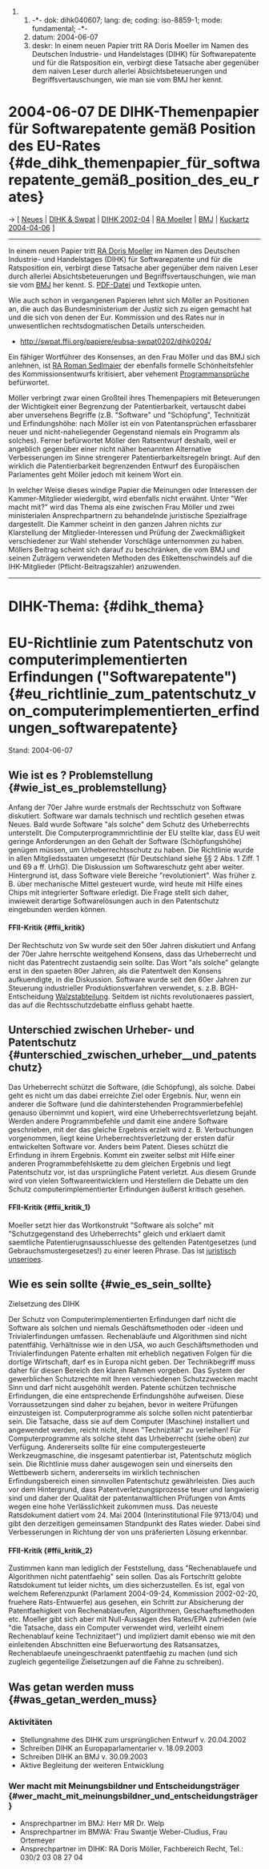 1.  1.  -\*- dok: dihk040607; lang: de; coding: iso-8859-1; mode:
        fundamental; -\*-
    2.  datum: 2004-06-07
    3.  deskr: In einem neuen Papier tritt RA Doris Moeller im Namen des
        Deutschen Industrie- und Handelstages (DIHK) für Softwarepatente
        und für die Ratsposition ein, verbirgt diese Tatsache aber
        gegenüber dem naiven Leser durch allerlei Absichtsbeteuerungen
        und Begriffsvertauschungen, wie man sie vom BMJ her kennt.

# 2004-06-07 DE DIHK-Themenpapier für Softwarepatente gemäß Position des EU-Rates {#de_dihk_themenpapier_für_softwarepatente_gemäß_position_des_eu_rates}

-\> \[ [ Neues](SwpatcninoDe "wikilink") \| [ DIHK &
Swpat](SwpatdihkDe "wikilink") \| [ DIHK 2002-04](Dihk0204De "wikilink")
\| [ RA Moeller](DorisMoellerDe "wikilink") \| [
BMJ](SwpatbmjDe "wikilink") \| [ Kuckartz
2004-04-06](Kuckartz040606De "wikilink") \]

------------------------------------------------------------------------

In einem neuen Papier tritt [ RA Doris
Moeller](DorisMoellerDe "wikilink") im Namen des Deutschen Industrie-
und Handelstages (DIHK) für Softwarepatente und für die Ratsposition
ein, verbirgt diese Tatsache aber gegenüber dem naiven Leser durch
allerlei Absichtsbeteuerungen und Begriffsvertauschungen, wie man sie
vom [ BMJ](SwpatbmjDe "wikilink") her kennt. S.
[PDF-Datei](http://swpat.ffii.org/papiere/dihk040607/dihk040607.pdf "wikilink")
und Textkopie unten.

Wie auch schon in vergangenen Papieren lehnt sich Möller an Positionen
an, die auch das Bundesministerium der Justiz sich zu eigen gemacht hat
und die sich von denen der Eur. Kommission und des Rates nur in
unwesentlichen rechtsdogmatischen Details unterscheiden.

-   <http://swpat.ffii.org/papiere/eubsa-swpat0202/dihk0204/>

Ein fähiger Wortführer des Konsenses, an den Frau Möller und das BMJ
sich anlehnen, ist [ RA Roman Sedlmaier](RomanSedlmaierDe "wikilink")
der ebenfalls formelle Schönheitsfehler des Kommissionsentwurfs
kritisiert, aber vehement
[Programmansprüche](http://swpat.ffii.org/papri/eubsa-swpat0202/prog/ "wikilink")
befürwortet.

Möller verbringt zwar einen Großteil ihres Themenpapiers mit
Beteuerungen der Wichtigkeit einer Begrenzung der Patentierbarkeit,
vertauscht dabei aber unversehens Begriffe (z.B. \"Software\" und
\"Schöpfung\", Technitizät und Erfindungshöhe: nach Möller ist ein von
Patentansprüchen erfassbarer neuer und nicht-naheliegender Gegenstand
niemals ein Programm als solches). Ferner befürwortet Möller den
Ratsentwurf deshalb, weil er angeblich gegenüber einer nicht näher
benannten Alternative Verbesserungen im Sinne strengerer
Patentierbarkeitsregeln bringt. Auf den wirklich die Patentierbarkeit
begrenzenden Entwurf des Europäischen Parlamentes geht Möller jedoch mit
keinem Wort ein.

In welcher Weise dieses windige Papier die Meinungen oder Interessen der
Kammer-Mitglieder wiedergibt, wird ebenfalls nicht erwähnt. Unter \"Wer
macht mit?\" wird das Thema als eine zwischen Frau Möller und zwei
ministerialen Ansprechpartnern zu behandelnde juristische Spezialfrage
dargestellt. Die Kammer scheint in den ganzen Jahren nichts zur
Klarstellung der Mitglieder-Interessen und Prüfung der Zweckmäßigkeit
verschiedener zur Wahl stehender Vorschläge unternommen zu haben.
Möllers Beitrag scheint sich darauf zu beschränken, die vom BMJ und
seinen Zuträgern verwendeten Methoden des Etikettenschwindels auf die
IHK-Mitglieder (Pflicht-Beitragszahler) anzuwenden.

------------------------------------------------------------------------

# DIHK-Thema: {#dihk_thema}

# EU-Richtlinie zum Patentschutz von computerimplementierten Erfindungen (\"Softwarepatente\") {#eu_richtlinie_zum_patentschutz_von_computerimplementierten_erfindungen_softwarepatente}

Stand: 2004-06-07

## Wie ist es ? Problemstellung {#wie_ist_es_problemstellung}

Anfang der 70er Jahre wurde erstmals der Rechtsschutz von Software
diskutiert. Software war damals technisch und rechtlich gesehen etwas
Neues. Bald wurde Software \"als solche\" dem Schutz des Urheberrechts
unterstellt. Die Computerprogrammrichtlinie der EU stellte klar, dass EU
weit geringe Anforderungen an den Gehalt der Software (Schöpfungshöhe)
genügen müssen, um Urheberrechtsschutz zu haben. Die Richtlinie wurde in
allen Mitgliedsstaaten umgesetzt (für Deutschland siehe §§ 2 Abs. 1
Ziff. 1 und 69 a ff. UrhG). Die Diskussion um Softwareschutz geht aber
weiter. Hintergrund ist, dass Software viele Bereiche
\"revolutioniert\". Was früher z. B. über mechanische Mittel gesteuert
wurde, wird heute mit Hilfe eines Chips mit integrierter Software
erledigt. Die Frage stellt sich daher, inwieweit derartige
Softwarelösungen auch in den Patentschutz eingebunden werden können.

#### FFII-Kritik {#ffii_kritik}

Der Rechtschutz von Sw wurde seit den 50er Jahren diskutiert und Anfang
der 70er Jahre herrschte weitgehend Konsens, dass das Urheberrecht und
nicht das Patentrecht zustaendig sein sollte. Das Wort \"als solche\"
gelangte erst in den spaeten 80er Jahren, als die Patentwelt den Konsens
aufkuendigte, in die Diskussion. Software wurde seit den 60er Jahren zur
Steuerung industrieller Produktionsverfahren verwendet, s. z.B.
BGH-Entscheidung
[Walzstabteilung](http://swpat.ffii.org/papiere/bgh-walzst80/ "wikilink").
Seitdem ist nichts revolutionaeres passiert, das auf die
Rechtsschutzdebatte einfluss gehabt haette.

## Unterschied zwischen Urheber- und Patentschutz {#unterschied_zwischen_urheber__und_patentschutz}

Das Urheberrecht schützt die Software, (die Schöpfung), als solche.
Dabei geht es nicht um das dabei erreichte Ziel oder Ergebnis. Nur, wenn
ein anderer die Software (und die dahinterstehenden Programmierbefehle)
genauso übernimmt und kopiert, wird eine Urheberrechtsverletzung bejaht.
Werden andere Programmbefehle und damit eine andere Software
geschrieben, mit der das gleiche Ergebnis erzielt wird z. B.
Verbuchungen vorgenommen, liegt keine Urheberrechtsverletzung der ersten
dafür entwickelten Software vor. Anders beim Patent. Dieses schützt die
Erfindung in ihrem Ergebnis. Kommt ein zweiter selbst mit Hilfe einer
anderen Programmbefehlskette zu dem gleichen Ergebnis und liegt
Patentschutz vor, ist das ursprüngliche Patent verletzt. Aus diesem
Grunde wird von vielen Softwareentwicklern und Herstellern die Debatte
um den Schutz computerimplementierter Erfindungen äußerst kritisch
gesehen.

#### FFII-Kritik {#ffii_kritik_1}

Moeller setzt hier das Wortkonstrukt \"Software als solche\" mit
\"Schutzgegenstand des Urheberrechts\" gleich und erklaert damit
saemtliche Patentierugnsausschluesse des geltenden Patentgesetzes (und
Gebrauchsmustergesetzes!) zu einer leeren Phrase. Das ist [juristisch
unserioes](http://swpat.ffii.org/analyse/epue52/exeg/index.de.html "wikilink").

## Wie es sein sollte {#wie_es_sein_sollte}

Zielsetzung des DIHK

Der Schutz von Computerimplementierten Erfindungen darf nicht die
Software als solchen und niemals Geschäftsmethoden oder -ideen und
Trivialerfindungen umfassen. Rechenabläufe und Algorithmen sind nicht
patentfähig. Verhältnisse wie in den USA, wo auch Geschäftsmethoden und
Trivialerfindungen Patente erhalten mit erheblich negativen Folgen für
die dortige Wirtschaft, darf es in Europa nicht geben. Der
Technikbegriff muss daher für diesen Bereich den klaren Rahmen vorgeben.
Das System der gewerblichen Schutzrechte mit Ihren verschiedenen
Schutzzwecken macht Sinn und darf nicht ausgehöhlt werden. Patente
schützen technische Erfindungen, die eine entsprechende Erfindungshöhe
aufweisen. Diese Vorraussetzungen sind daher zu bejahen, bevor in
weitere Prüfungen einzusteigen ist. Computerprogramme als solche sollen
nicht patentierbar sein. Die Tatsache, dass sie auf dem Computer
(Maschine) installiert und angewendet werden, reicht nicht, ihnen
\"Technizität\" zu verleihen! Für Computerprogramme als solche steht das
Urheberrecht (siehe oben) zur Verfügung. Andererseits sollte für eine
computergesteuerte Werkzeugmaschine, die insgesamt patentierbar ist,
Patentschutz möglich sein. Die Richtlinie muss daher ausgewogen sein und
einerseits den Wettbewerb sichern, andererseits im wirklich technischen
Erfindungsbereich einen sinnvollen Patentschutz gewährleisten. Dies auch
vor dem Hintergrund, dass Patentverletzungsprozesse teuer und langwierig
sind und daher der Qualität der patentanwaltlichen Prüfungen von Amts
wegen eine hohe Verlässlichkeit zukommen muss. Das neueste Ratsdokument
datiert vom 24. Mai 2004 (Interinstitutional File 9713/04) und gibt den
derzeitigen gemeinsamen Standpunkt des Rates wieder. Dabei sind
Verbesserungen in Richtung der von uns präferierten Lösung erkennbar.

#### FFII-Kritik {#ffii_kritik_2}

Zustimmen kann man lediglich der Feststellung, dass \"Rechenablauefe und
Algorithmen nicht patentfaehig\" sein sollen. Das als Fortschritt
gelobte Ratsdokument tut leider nichts, um dies sicherzustellen. Es ist,
egal von welchem Referenzpunkt (Parlament 2004-09-24, Kommission
2002-02-20, fruehere Rats-Entwuerfe) aus gesehen, ein Schritt zur
Absicherung der Patentfaehigkeit von Rechenablaeufen, Algorithmen,
Geschaeftsmethoden etc. Moeller gibt sich aber mit Null-Aussagen des
Rates/EPA zufrieden (wie \"die Tatsache, dass ein Computer verwendet
wird, verleiht einem Rechenablauf keine Technizitaet\") und impliziert
damit ebenso wie mit den einleitenden Abschnitten eine Befuerwortung des
Ratsansatzes, Rechenablaeufe uneingeschraenkt patentfaehig zu machen
(und sich zugleich gegenteilige Zielsetzungen auf die Fahne zu
schreiben).

## Was getan werden muss {#was_getan_werden_muss}

### Aktivitäten

-   Stellungnahme des DIHK zum ursprünglichen Entwurf v. 20.04.2002
-   Schreiben DIHK an Europaparlamentarier v. 18.09.2003
-   Schreiben DIHK an BMJ v. 30.09.2003
-   Aktive Begleitung der weiteren Entwicklung

### Wer macht mit Meinungsbildner und Entscheidungsträger {#wer_macht_mit_meinungsbildner_und_entscheidungsträger}

-   Ansprechpartner im BMJ: Herr MR Dr. Welp
-   Ansprechpartner im BMWA: Frau Swantje Weber-Cludius, Frau Ortemeyer
-   Ansprechpartner im DIHK: RA Doris Möller, Fachbereich Recht, Tel.:
    030/2 03 08 27 04
